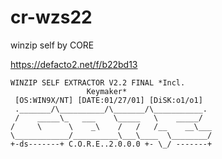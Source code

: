 # cr-wzs22
winzip self by CORE

https://defacto2.net/f/b22bd13

```
WINZIP SELF EXTRACTOR V2.2 FINAL *Incl.     
                 Keymaker*                  
 [OS:WIN9X/NT] [DATE:01/27/01] [DiSK:o1/o1] 
 ._______/\__________/\_______/\___________.
 /    _____\_   ___    \_____   \    _____/
/     \      \    _\    /   /   /__    __\___
\____________/__________\___\____  \________/
+-ds-------+ C.O.R.E..2.0.0.0 +- \_/ -------+
```
